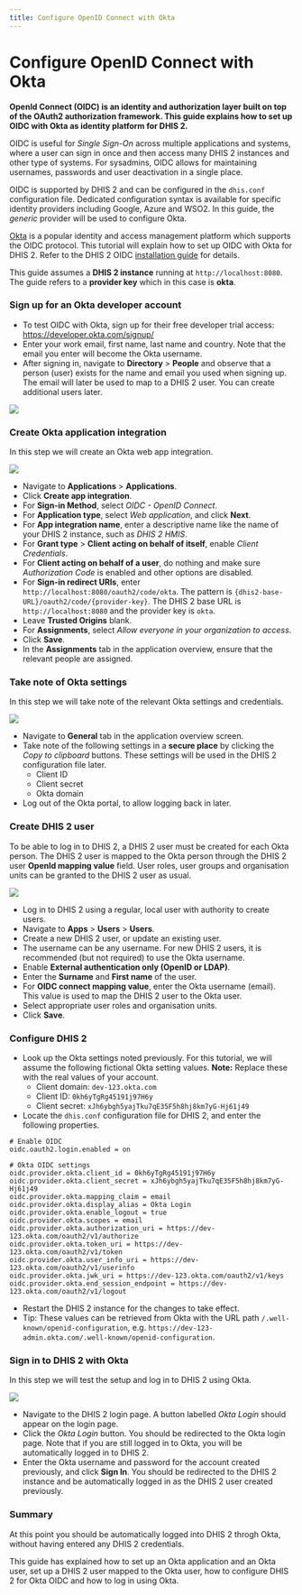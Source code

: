 ```yaml
---
title: Configure OpenID Connect with Okta
---
```


# Configure OpenID Connect with Okta

**OpenId Connect (OIDC) is an identity and authorization layer built on top of the OAuth2 authorization framework. This guide explains how to set up OIDC with Okta as identity platform for DHIS 2.**

OIDC is useful for _Single Sign-On_ across multiple applications and systems, where a user can sign in once and then access many DHIS 2 instances and other type of systems. For sysadmins, OIDC allows for maintaining usernames, passwords and user deactivation in a single place. 

OIDC is supported by DHIS 2 and can be configured in the `dhis.conf` configuration file. Dedicated configuration syntax is available for specific identity providers including Google, Azure and WSO2. In this guide, the _generic_ provider will be used to configure Okta.

[Okta](https://www.okta.com/) is a popular identity and access management platform which supports the OIDC protocol. This tutorial will explain how to set up OIDC with Okta for DHIS 2. Refer to the DHIS 2 OIDC [installation guide](https://docs.dhis2.org/en/manage/performing-system-administration/dhis-core-version-236/installation.html#install_oidc_configuration) for details.

This guide assumes a **DHIS 2 instance** running at `http://localhost:8080`. The guide refers to a **provider key** which in this case is **okta**.

### Sign up for an Okta developer account

* To test OIDC with Okta, sign up for their free developer trial access: https://developer.okta.com/signup/
* Enter your work email, first name, last name and country. Note that the email you enter will become the Okta username.
* After signing in, navigate to **Directory** > **People** and observe that a person (user) exists for the name and email you used when signing up. The email will later be used to map to a DHIS 2 user. You can create additional users later.

![](resources/images/okta_oidc_people.png)

### Create Okta application integration

In this step we will create an Okta web app integration.

![](resources/images/okta_oidc_app_integration.png)

* Navigate to **Applications** > **Applications**.
* Click **Create app integration**.
* For **Sign-in Method**, select *OIDC - OpenID Connect*.
* For **Application type**, select *Web application*, and click **Next**.
* For **App integration name**, enter a descriptive name like the name of your DHIS 2 instance, such as _DHIS 2 HMIS_.
* For **Grant type** > **Client acting on behalf of itself**, enable *Client Credentials*.
* For **Client acting on behalf of a user**, do nothing and make sure *Authorization Code* is enabled and other options are disabled.
* For **Sign-in redirect URIs**, enter `http://localhost:8080/oauth2/code/okta`. The pattern is `{dhis2-base-URL}/oauth2/code/{provider-key}`. The DHIS 2 base URL is `http://localhost:8080` and the provider key is `okta`.
* Leave **Trusted Origins** blank.
* For **Assignments**, select *Allow everyone in your organization to access*.
* Click **Save**.
* In the **Assignments** tab in the application overview, ensure that the relevant people are assigned.

### Take note of Okta settings

In this step we will take note of the relevant Okta settings and credentials.

![](resources/images/okta_oidc_app_credentials.png)

* Navigate to **General** tab in the application overview screen.
* Take note of the following settings in a **secure place** by clicking the _Copy to clipboard_ buttons. These settings will be used in the DHIS 2 configuration file later.
    * Client ID  
    * Client secret  
    * Okta domain
* Log out of the Okta portal, to allow logging back in later.

### Create DHIS 2 user

To be able to log in to DHIS 2, a DHIS 2 user must be created for each Okta person. The DHIS 2 user is mapped to the Okta person through the DHIS 2 user **OpenId mapping value** field. User roles, user groups and organisation units can be granted to the DHIS 2 user as usual.

![](resources/images/okta_oidc_dhis2_user.png)

* Log in to DHIS 2 using a regular, local user with authority to create users.
* Navigate to **Apps** > **Users** > **Users**.
* Create a new DHIS 2 user, or update an existing user.
* The username can be any username. For new DHIS 2 users, it is recommended (but not required) to use the Okta username.
* Enable **External authentication only (OpenID or LDAP)**.
* Enter the **Surname** and **First name** of the user.
* For **OIDC connect mapping value**, enter the Okta username (email). This value is used to map the DHIS 2 user to the Okta user.
* Select appropriate user roles and organisation units.
* Click **Save**.

### Configure DHIS 2

* Look up the Okta settings noted previously. For this tutorial, we will assume the following fictional Okta setting values. **Note:** Replace these with the real values of your account.
    * Client domain: `dev-123.okta.com`
    * Client ID: `0kh6yTgRg45191j97H6y`
    * Client secret: `xJh6ybgh5yajTku7qE35F5h8hj8km7yG-Hj61j49`
* Locate the `dhis.conf` configuration file for DHIS 2, and enter the following properties.

```properties
# Enable OIDC
oidc.oauth2.login.enabled = on

# Okta OIDC settings
oidc.provider.okta.client_id = 0kh6yTgRg45191j97H6y
oidc.provider.okta.client_secret = xJh6ybgh5yajTku7qE35F5h8hj8km7yG-Hj61j49
oidc.provider.okta.mapping_claim = email
oidc.provider.okta.display_alias = Okta Login
oidc.provider.okta.enable_logout = true
oidc.provider.okta.scopes = email
oidc.provider.okta.authorization_uri = https://dev-123.okta.com/oauth2/v1/authorize
oidc.provider.okta.token_uri = https://dev-123.okta.com/oauth2/v1/token
oidc.provider.okta.user_info_uri = https://dev-123.okta.com/oauth2/v1/userinfo
oidc.provider.okta.jwk_uri = https://dev-123.okta.com/oauth2/v1/keys
oidc.provider.okta.end_session_endpoint = https://dev-123.okta.com/oauth2/v1/logout
```

* Restart the DHIS 2 instance for the changes to take effect.
* Tip: These values can be retrieved from Okta with the URL path `/.well-known/openid-configuration`, e.g. `https://dev-123-admin.okta.com/.well-known/openid-configuration`.

### Sign in to DHIS 2 with Okta

In this step we will test the setup and log in to DHIS 2 using Okta.

![](resources/images/okta_oidc_sign_in.png)

* Navigate to the DHIS 2 login page. A button labelled *Okta Login* should appear on the login page.
* Click the *Okta Login* button. You should be redirected to the Okta login page. Note that if you are still logged in to Okta, you will be automatically logged in to DHIS 2.
* Enter the Okta username and password for the account created previously, and click **Sign In**. You should be redirected to the DHIS 2 instance and be automatically logged in as the DHIS 2 user created previously.

### Summary

At this point you should be automatically logged into DHIS 2 throgh Okta, without having entered any DHIS 2 credentials.

This guide has explained how to set up an Okta application and an Okta user, set up a DHIS 2 user mapped to the Okta user, how to configure DHIS 2 for Okta OIDC and how to log in using Okta.
